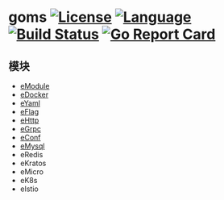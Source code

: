 # goms  [![License](http://img.shields.io/badge/license-mit-blue.svg?style=flat-square)](https://raw.githubusercontent.com/labstack/echo/master/LICENSE) [![Language](https://img.shields.io/badge/language-go-blue.svg)](https://golang.org/) [![Build Status](http://img.shields.io/travis/fuwensun/goms.svg?style=flat-square)](https://travis-ci.org/fuwensun/goms) [![Go Report Card](https://goreportcard.com/badge/github.com/fuwensun/goms)](https://goreportcard.com/report/github.com/fuwensun/goms)

## 模块
- [eModule](https://github.com/fuwensun/goms/tree/master/eModule)
- [eDocker](https://github.com/fuwensun/goms/tree/master/eDocker)
- [eYaml](https://github.com/fuwensun/goms/tree/master/eYaml)
- [eFlag](https://github.com/fuwensun/goms/tree/master/eFlag)
- [eHttp](https://github.com/fuwensun/goms/tree/master/eHttp)
- [eGrpc](https://github.com/fuwensun/goms/tree/master/eGrpc)
- [eConf](https://github.com/fuwensun/goms/tree/master/eConf)
- [eMysql](https://github.com/fuwensun/goms/tree/master/eMysql)
- eRedis
- eKratos
- eMicro
- eK8s
- eIstio

